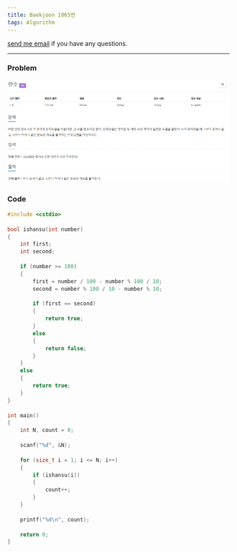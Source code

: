 ```yaml
---
title: Baekjoon 1065번
tags: Algorithm
---
```


[send me email](mailto:jewel7492@gmail.com) if you have any questions.

<!--more-->

---
### Problem  
   
![그림1](/assets/Baekjoon/1065/1.PNG)  

### Code  
```cpp
#include <cstdio>

bool ishansu(int number)
{
    int first;
    int second;

    if (number >= 100)
    {
        first = number / 100 - number % 100 / 10;
        second = number % 100 / 10 - number % 10;

        if (first == second)
        {
            return true;
        }
        else
        {
            return false;
        }
    }
    else
    {
        return true;
    }
}

int main()
{
    int N, count = 0;

    scanf("%d", &N);

    for (size_t i = 1; i <= N; i++)
    {
        if (ishansu(i))
        {
            count++;
        }
    }

    printf("%d\n", count);

    return 0;
}
```